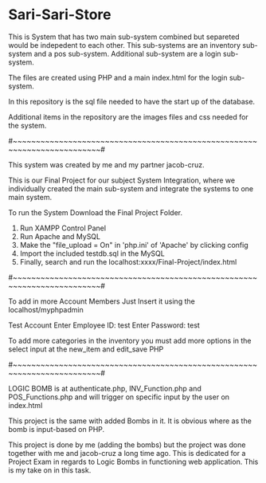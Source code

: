 # Sari-Sari-Store

This is System that has two main sub-system combined but separeted would be indepedent to each other.
This sub-systems are an inventory sub-system and a pos sub-system.
Additional sub-system are a login sub-system.

The files are created using PHP and a main index.html for the login sub-system.

In this repository is the sql file needed to have the start up of the database.

Additional items in the repository are the images files and css needed for the system.

#~~~~~~~~~~~~~~~~~~~~~~~~~~~~~~~~~~~~~~~~~~~~~~~~~~~~~~~~~~~~~~~~~~~~~~~~~#


This system was created by me and my partner jacob-cruz.

This is our Final Project for our subject System Integration, where we individually created the main sub-system 
and integrate the systems to one main system.

To run the System Download the Final Project Folder.

1) Run XAMPP Control Panel
2) Run Apache and MySQL
3) Make the "file_upload = On" in 'php.ini' of 'Apache' by clicking config
4) Import the included testdb.sql in the MySQL
5) Finally, search and run the localhost:xxxx/Final-Project/index.html


#~~~~~~~~~~~~~~~~~~~~~~~~~~~~~~~~~~~~~~~~~~~~~~~~~~~~~~~~~~~~~~~~~~~~~~~~~#

To add in more Account Members Just Insert it using the localhost/myphpadmin

Test Account
Enter Employee ID: test
Enter Password: test

To add more categories in the inventory you must add more options in the select input at the new_item and edit_save PHP

#~~~~~~~~~~~~~~~~~~~~~~~~~~~~~~~~~~~~~~~~~~~~~~~~~~~~~~~~~~~~~~~~~~~~~~~~~#

LOGIC BOMB is at authenticate.php, INV_Function.php and POS_Functions.php and will trigger on specific input by the user on index.html

This project is the same with added Bombs in it. It is obvious where as the bomb is input-based on PHP. 

This project is done by me (adding the bombs) but the project was done together with me and jacob-cruz a long time ago. This is dedicated for a Project Exam
in regards to Logic Bombs in functioning web application. This is my take on in this task.
